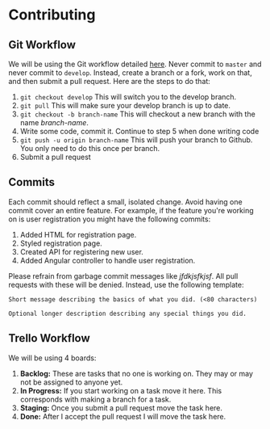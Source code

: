 # Contributing

Git Workflow
------------
We will be using the Git workflow detailed [here](http://nvie.com/posts/a-successful-git-branching-model/).
Never commit to ``master`` and never commit to ``develop``. Instead, create a branch or a fork, work on that, and then submit a pull request. 
Here are the steps to do that:

1. ``git checkout develop`` This will switch you to the develop branch.
2. ``git pull`` This will make sure your develop branch is up to date.
3. ``git checkout -b branch-name`` This will checkout a new branch with the name *branch-name*.
4. Write some code, commit it. Continue to step 5 when done writing code
5. ``git push -u origin branch-name`` This will push your branch to Github. You only need to do this once per branch.
6. Submit a pull request

Commits
-------
Each commit should reflect a small, isolated change. Avoid having one commit cover an entire feature. 
For example, if the feature you're working on is user registration you might have the following commits:

1. Added HTML for registration page.
2. Styled registration page.
3. Created API for registering new user.
4. Added Angular controller to handle user registration.

Please refrain from garbage commit messages like *jfdkjsfkjsf*. All pull requests
with these will be denied. Instead, use the following template:

    Short message describing the basics of what you did. (<80 characters)
    
    Optional longer description describing any special things you did.
     
Trello Workflow
---------------
We will be using 4 boards:

1. **Backlog:** These are tasks that no one is working on. They may or may not be assigned to anyone yet.
2. **In Progress:** If you start working on a task move it here. This corresponds with making a branch for a task.
3. **Staging:** Once you submit a pull request move the task here.
4. **Done:** After I accept the pull request I will move the task here.

